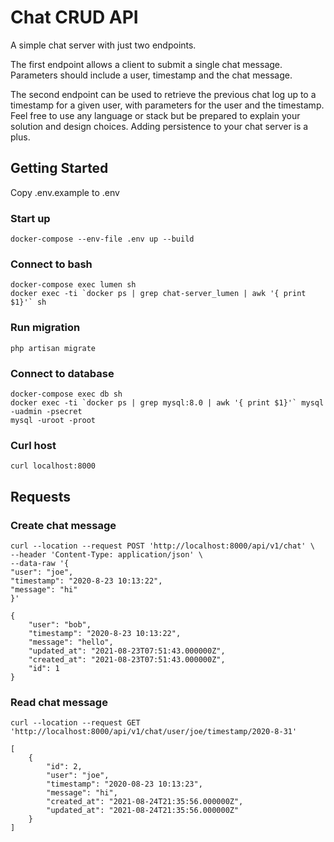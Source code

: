 # Chat CRUD API

A simple chat server with just two endpoints.

The first endpoint allows a client to submit a single chat message. Parameters should include a user, timestamp and the chat message.

The second endpoint can be used to retrieve the previous chat log up to a timestamp for a given user, with parameters for the user and the timestamp. Feel free to use any language or stack but be prepared to explain your solution and design choices. Adding persistence to your chat server is a plus.

## Getting Started

Copy .env.example to .env

### Start up

    docker-compose --env-file .env up --build

### Connect to bash

    docker-compose exec lumen sh
    docker exec -ti `docker ps | grep chat-server_lumen | awk '{ print $1}'` sh

### Run migration

    php artisan migrate

### Connect to database

    docker-compose exec db sh
    docker exec -ti `docker ps | grep mysql:8.0 | awk '{ print $1}'` mysql -uadmin -psecret
    mysql -uroot -proot

### Curl host

    curl localhost:8000

## Requests

### Create chat message
    curl --location --request POST 'http://localhost:8000/api/v1/chat' \
    --header 'Content-Type: application/json' \
    --data-raw '{
    "user": "joe",
    "timestamp": "2020-8-23 10:13:22",
    "message": "hi"
    }'
    
    {
        "user": "bob",
        "timestamp": "2020-8-23 10:13:22",
        "message": "hello",
        "updated_at": "2021-08-23T07:51:43.000000Z",
        "created_at": "2021-08-23T07:51:43.000000Z",
        "id": 1
    }

### Read chat message
    curl --location --request GET 'http://localhost:8000/api/v1/chat/user/joe/timestamp/2020-8-31'

    [
        {
            "id": 2,
            "user": "joe",
            "timestamp": "2020-08-23 10:13:23",
            "message": "hi",
            "created_at": "2021-08-24T21:35:56.000000Z",
            "updated_at": "2021-08-24T21:35:56.000000Z"
        }
    ]
